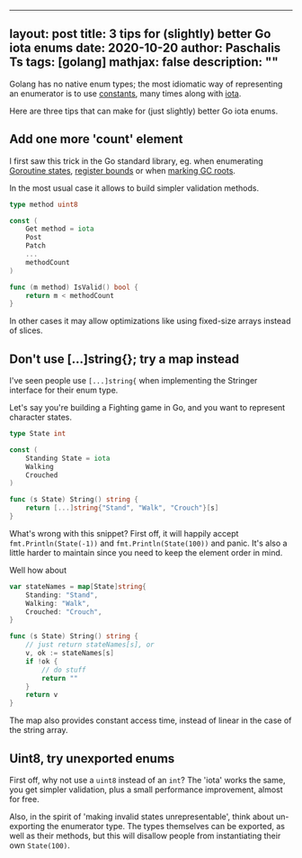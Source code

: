 
---
layout: post
title:  3 tips for (slightly) better Go iota enums
date:   2020-10-20
author: Paschalis Ts
tags:   [golang]
mathjax: false
description: ""  
---

Golang has no native enum types; the most idiomatic way of representing an enumerator is to use [constants](https://golang.org/pkg/os/#pkg-constants), many times along with [iota](https://golang.org/ref/spec#Iota). 

Here are three tips that can make for (just slightly) better Go iota enums.

## Add one more 'count' element
I first saw this trick in the Go standard library, eg. when enumerating [Goroutine states](https://github.com/golang/go/blob/93810ac1f4574e1e2a79ea156781bafaf8b8ebe0/src/cmd/trace/trace.go#L471), [register bounds](https://github.com/golang/go/blob/de932da453f68b8fc04e9c2ab25136748173c806/src/cmd/compile/internal/ssa/op.go#L372) or when [marking GC roots](https://github.com/golang/go/blob/master/src/runtime/mgcmark.go#L18).

In the most usual case it allows to build simpler validation methods.

```go
type method uint8

const (
	Get method = iota
    Post
    Patch
    ...
	methodCount
)
```

```go 
func (m method) IsValid() bool {
    return m < methodCount
}
```

In other cases it may allow optimizations like using fixed-size arrays instead of slices.

## Don't use [...]string{}; try a map instead
I've seen people use `[...]string{` when implementing the Stringer interface for their enum type.

Let's say you're building a Fighting game in Go, and you want to represent character states.
```go
type State int

const (
    Standing State = iota
    Walking
    Crouched
)

func (s State) String() string {
    return [...]string{"Stand", "Walk", "Crouch"}[s]
}
```

What's wrong with this snippet? First off, it will happily accept `fmt.Println(State(-1))` and `fmt.Println(State(100))` and panic. It's also a little harder to maintain since you need to keep the element order in mind.

Well how about
```go
var stateNames = map[State]string{
    Standing: "Stand",
    Walking: "Walk",
    Crouched: "Crouch",
}

func (s State) String() string {
    // just return stateNames[s], or
    v, ok := stateNames[s]
    if !ok {
        // do stuff
        return ""
    }
    return v
}
```

The map also provides constant access time, instead of linear in the case of the string array.

## Uint8, try unexported enums
First off, why not use a `uint8` instead of an `int`? The 'iota' works the same, you get simpler validation, plus a small performance improvement, almost for free.

Also, in the spirit of 'making invalid states unrepresentable', think about un-exporting the enumerator type. The types themselves can be exported, as well as their methods, but this will disallow people from instantiating their own `State(100)`.
